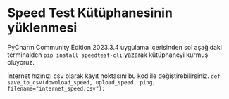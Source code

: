 # Speed Test Kütüphanesinin yüklenmesi

PyCharm Community Edition 2023.3.4 uygulama içerisinden  sol aşağıdaki terminalden 
`pip install speedtest-cli` yazarak kütüphaneyi kurmuş oluyoruz.

İnternet hızınızı csv olarak kayıt noktasını bu kod ile değiştirebilirsiniz.
`def save_to_csv(download_speed, upload_speed, ping, filename="internet_speed.csv"):`